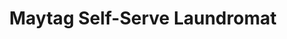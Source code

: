 ---
title: "Maytag Self-Serve Laundromat"
url: /boston/maytag-self-serve-laundromat/
shop: Wäscherei
---